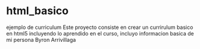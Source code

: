 # html_basico
ejemplo de curriculum 
Este proyecto consiste en crear un currirulum basico en html5 incluyendo lo aprendido en el curso, 
incluyo informacion basica de mi persona
Byron Arrivillaga

